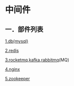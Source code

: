 # 中间件

## 一．部件列表

[1.db(mysql)](db/index.md)

[2.redis](redis.md)

[3.rocketmq](mq/rocketmq.md),[kafka](mq/kafka.md),[rabbitmq](mq/rabbitmq.md)(MQ)

[4.nginx](nginx.md)

[5.zookeeper](zookeeper.md)